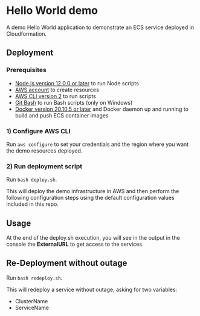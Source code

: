 # Hello World demo
A demo Hello World application to demonstrate an ECS service deployed in Cloudformation.

## Deployment

### Prerequisites

* [Node.js version 12.0.0 or later](https://nodejs.org/) to run Node scripts
* [AWS account](https://aws.amazon.com/) to create resources
* [AWS CLI version 2](https://docs.aws.amazon.com/cli/latest/userguide/install-cliv2.html) to run scripts
* [Git Bash](https://git-scm.com/) to run Bash scripts (only on Windows)
* [Docker version 20.10.5 or later](https://www.docker.com/) and Docker daemon up and running to build and push ECS container images

### 1) Configure AWS CLI

Run `aws configure` to set your credentials and the region where you want the demo resources deployed.

### 2) Run deployment script

Run `bash deploy.sh`.

This will deploy the demo infrastructure in AWS and then perform the following configuration steps using the default configuration values included in this repo.

## Usage

At the end of the deploy.sh execution, you will see in the output in the console the **ExternalURL** to get access to the services.

## Re-Deployment without outage

Run `bash redeploy.sh`.

This will redeploy a service without outage, asking for two variables:
- ClusterName
- ServiceName

